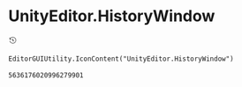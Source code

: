 # UnityEditor.HistoryWindow
![](/img/UnityEditor.HistoryWindow.png)

``` CSharp
EditorGUIUtility.IconContent("UnityEditor.HistoryWindow")
```
```
5636176020996279901
```
